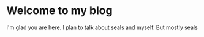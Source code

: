 # Welcome to my blog

I'm glad you are here. I plan to talk about seals and myself. But mostly seals
